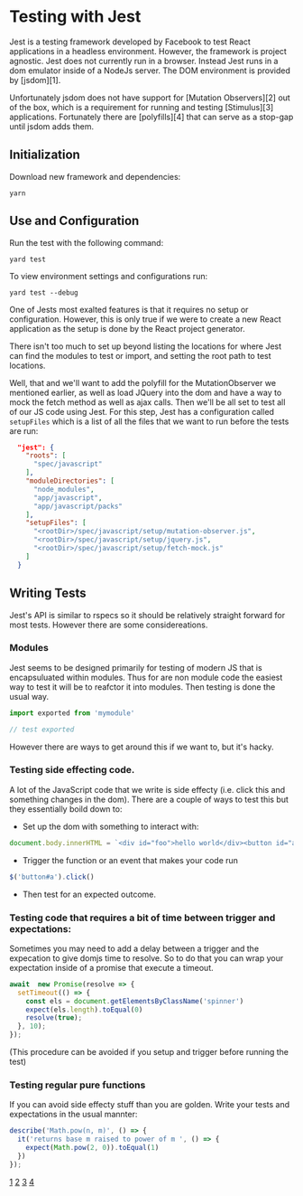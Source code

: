 Testing with Jest
===

Jest is a testing framework developed by Facebook to test React applications in
a headless environment.  However, the framework is project agnostic. Jest does
not currently run in a browser.  Instead Jest runs in a dom emulator inside of
a NodeJs server.  The DOM environment is provided by [jsdom][1].

Unfortunately jsdom does not have support for [Mutation Observers][2] out of
the box, which is a requirement for running and testing [Stimulus][3]
applications. Fortunately there are [polyfills][4] that can serve as a stop-gap
until jsdom adds them.

## Initialization
Download new framework and dependencies:
```
yarn
```

## Use and Configuration
Run the test with the following command:
```
yard test
```

To view environment settings and configurations run:
```
yard test --debug
```

One of Jests most exalted features is that it requires no setup or
configuration.  However, this is only true if we were to create a new React
application as the setup is done by the React project generator.

There isn't too much to set up beyond listing the locations for where Jest can
find the modules to test or import, and setting the root path to test
locations.

Well, that and we'll want to add the polyfill for the MutationObserver we
mentioned earlier, as well as load JQuery into the dom and have a way to mock
the fetch method as well as ajax calls. Then we'll be all set to test all of our
JS code using Jest. For this step, Jest has a configuration called `setupFiles`
which is a list of all the files that we want to run before the tests are run:
```json
  "jest": {
    "roots": [
      "spec/javascript"
    ],
    "moduleDirectories": [
      "node_modules",
      "app/javascript",
      "app/javascript/packs"
    ],
    "setupFiles": [
      "<rootDir>/spec/javascript/setup/mutation-observer.js",
      "<rootDir>/spec/javascript/setup/jquery.js",
      "<rootDir>/spec/javascript/setup/fetch-mock.js"
    ]
  }
```

## Writing Tests

Jest's API is similar to rspecs so it should be relatively straight forward for most tests.  However there are some considereations.


### Modules
Jest seems to be designed primarily for testing of modern JS that is
encapsuluated within modules.  Thus for are non module code the easiest way to
test it will be to reafctor it into modules.  Then testing is done the usual
way.
```javascript
import exported from 'mymodule'

// test exported
```

However there are ways to get around this if we want to, but it's hacky.


### Testing side effecting code.
A lot of the JavaScript code that we write is side effecty (i.e. click this and something changes in the dom).  There are a couple of ways to test this but they essentially boild down to:

* Set up the dom with something to interact with:
```javascript
document.body.innerHTML = `<div id="foo">hello world</div><button id="a"></button>`
```

* Trigger the function or an event that makes your code run
```javascript
$('button#a').click()
```

* Then test for an expected outcome. 

### Testing code that requires a bit of time between trigger and expectations:
Sometimes you may need to add a delay between a trigger and the expecation to give domjs time to resolve. So to do that you can wrap your expectation inside of a promise that execute a timeout.
```javascript
await  new Promise(resolve => {
  setTimeout(() => {
    const els = document.getElementsByClassName('spinner')
    expect(els.length).toEqual(0)
    resolve(true);
  }, 10);
});
```
(This procedure can be avoided if you setup and trigger before running the test)

### Testing regular pure functions
If you can avoid side effecty stuff than you are golden.  Write your tests and expectations in the usual mannter:

```javascript
describe('Math.pow(n, m)', () => {
  it('returns base m raised to power of m ', () => {
    expect(Math.pow(2, 0)).toEqual(1)
  })
});
```

[1](https://github.com/jsdom/jsdom)
[2](https://developer.mozilla.org/en-US/docs/Web/API/MutationObserver)
[3](https://github.com/stimulusjs/stimulus/issues/130#issuecomment-375298389)
[4](https://github.com/megawac/MutationObserver.js)
